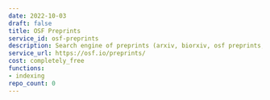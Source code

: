 ```yaml
---
date: 2022-10-03
draft: false
title: OSF Preprints
service_id: osf-preprints
description: Search engine of preprints (arxiv, biorxiv, osf preprints, etc…)
service_url: https://osf.io/preprints/
cost: completely_free
functions:
- indexing
repo_count: 0
---
```




